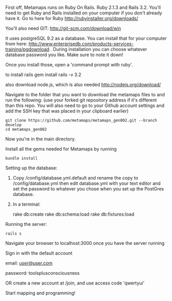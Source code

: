 First off, Metamaps runs on Ruby On Rails. Ruby 2.1.3 and Rails 3.2. You'll need to get Ruby and Rails installed on your computer if you don't already have it. Go to here for Ruby http://rubyinstaller.org/downloads/

You'll also need GIT: http://git-scm.com/download/win

It uses postgreSQL 9.2 as a database. You can install that for your computer from here: http://www.enterprisedb.com/products-services-training/pgdownload . During installation you can choose whatever database password you like. Make sure to note it down!

Once you install those, open a 'command prompt with ruby'. 

to install rails
    gem install rails -v 3.2
    
also download node.js, which is also needed http://nodejs.org/download/

Navigate to the folder that you want to download the metamaps files to and run the following: (use your forked git repository address if it's different than this repo. You will also need to go to your Github account settings and add the SSH key that was placed in your clipboard earlier)

    git clone https://github.com/metamaps/metamaps_gen002.git --branch develop
    cd metamaps_gen002
  
Now you're in the main directory. 

Install all the gems needed for Metamaps by running

    bundle install

Setting up the database:

1) Copy /config/database.yml.default and rename the copy to /config/database.yml then edit database.yml with your text editor and set the password to whatever you chose when you set up the PostGres database.
 
2) In a terminal:

    rake db:create
    rake db:schema:load
    rake db:fixtures:load

Running the server:

    rails s
  
Navigate your browser to localhost:3000 once you have the server running

Sign in with the default account

email: user@user.com

password: toolsplusconsciousness

OR create a new account at /join, and use access code 'qwertyui'

Start mapping and programming!

